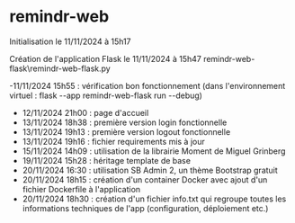 # remindr-web

Initialisation le 11/11/2024 à 15h17

Création de l'application Flask le 11/11/2024 à 15h47
remindr-web-flask\remindr-web-flask.py

-11/11/2024 15h55 : vérification bon fonctionnement (dans l'environnement virtuel : flask --app remindr-web-flask run --debug)
- 12/11/2024 21h00 : page d'accueil
- 13/11/2024 18h38 : première version login fonctionnelle
- 13/11/2024 19h13 : première version logout fonctionnelle
- 13/11/2024 19h16 : fichier requirements mis à jour
- 15/11/2024 14h09 : utilisation de la librairie Moment de Miguel Grinberg
- 19/11/2024 15h28 : héritage template de base
- 20/11/2024 16:30 : utilisation SB Admin 2, un thème Bootstrap gratuit
- 20/11/2024 18h15 : création d'un container Docker avec ajout d'un fichier Dockerfile à l'application
- 20/11/2024 18h30 : création d'un fichier info.txt qui regroupe toutes les informations techniques de l'app (configuration, déploiement etc.)